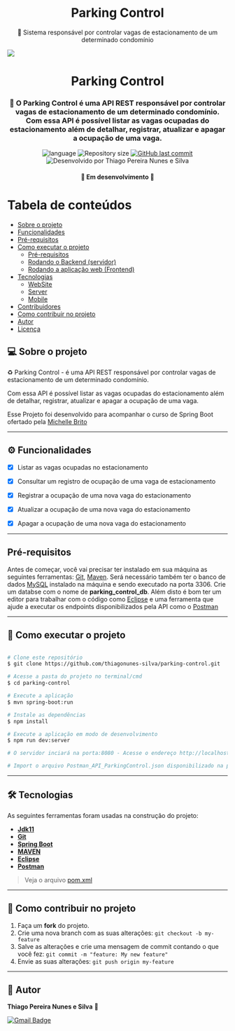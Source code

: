 <h1 align="center">
    Parking Control
</h1>

<p align="center">🚀 Sistema responsável por controlar vagas de estacionamento de um determinado condomínio</p>

<img src="https://img.shields.io/static/v1?label=Blog&message=Rocketseat&color=7159c1&style=for-the-badge&logo=ghost"/>



<h1 align="center">
     Parking Control
</h1>

<h3 align="center">
    🚀 O Parking Control é uma API REST responsável por controlar vagas de estacionamento de um determinado condomínio. Com essa API é possível listar as vagas ocupadas do estacionamento além de detalhar, registrar, atualizar e apagar a ocupação de uma vaga.
</h3>

<p align="center">
	
  <img alt="language" src="https://img.shields.io/static/v1?label=language&message=Java&color=7159c1&style=for-the-badge&logo=ghost"/>

  <img alt="Repository size" src="https://img.shields.io/github/repo-size/thiagonunes-silva/parking-control">
  
  <a href="https://github.com/thiagonunes-silva/parking-control/commits">
    <img alt="GitHub last commit" src="https://img.shields.io/github/last-commit/thiagonunes-silva/parking-control">
  </a>

  <img alt="Desenvolvido por Thiago Pereira Nunes e Silva" src="https://img.shields.io/badge/feito%20por-Thiago Pereira Nunes e Silva-%237519C1">
 
</p>

<h4 align="center">
	🚧   Em desenvolvimento 🚧
</h4>

Tabela de conteúdos
=================
<!--ts-->
   * [Sobre o projeto](#-sobre-o-projeto)
   * [Funcionalidades](#-funcionalidades)
   * [Pré-requisitos](#pré-requisitos)
   * [Como executar o projeto](#-como-executar-o-projeto)
     * [Pré-requisitos](#pré-requisitos)
     * [Rodando o Backend (servidor)](#user-content--rodando-o-backend-servidor)
     * [Rodando a aplicação web (Frontend)](#user-content--rodando-a-aplicação-web-frontend)
   * [Tecnologias](#-tecnologias)
     * [WebSite](#user-content-website--react----typescript)
     * [Server](#user-content-server--nodejs----typescript)
     * [Mobile](#user-content-mobile--react-native----typescript)
   * [Contribuidores](#-contribuidores)
   * [Como contribuir no projeto](#-como-contribuir-no-projeto)
   * [Autor](#-autor)
   * [Licença](#user-content--licença)
<!--te-->


## 💻 Sobre o projeto

♻️ Parking Control - é uma API REST responsável por controlar vagas de estacionamento de um determinado condomínio.


Com essa API é possível listar as vagas ocupadas do estacionamento além de detalhar, registrar, atualizar e apagar a ocupação de uma vaga.


Esse Projeto foi desenvolvido para acompanhar o curso de Spring Boot ofertado pela [Michelle Brito](https://www.youtube.com/watch?v=LXRU-Z36GEU&ab_channel=MichelliBrito)


---

## ⚙️ Funcionalidades

- [x] Listar as vagas ocupadas no estacionamento
- [x] Consultar um registro de ocupação de uma vaga de estacionamento
- [x] Registrar a ocupação de uma nova vaga do estacionamento
- [x] Atualizar a ocupação de uma nova vaga do estacionamento
- [x] Apagar a ocupação de uma nova vaga do estacionamento


---

## Pré-requisitos

Antes de começar, você vai precisar ter instalado em sua máquina as seguintes ferramentas:
[Git](https://git-scm.com), [Maven](https://maven.apache.org/). 
Será necessário também ter o banco de dados [MySQL](https://www.mysql.com/) instalado na máquina e sendo executado na porta 3306. Crie um databse com o nome de **parking_control_db**.
Além disto é bom ter um editor para trabalhar com o código como [Eclipse](https://www.eclipse.org/downloads/) e uma ferramenta que ajude a executar os endpoints disponibilizados pela API como o [Postman](https://www.postman.com/)


---

## 🚀 Como executar o projeto

```bash

# Clone este repositório
$ git clone https://github.com/thiagonunes-silva/parking-control.git

# Acesse a pasta do projeto no terminal/cmd
$ cd parking-control

# Execute a aplicação
$ mvn spring-boot:run

# Instale as dependências
$ npm install

# Execute a aplicação em modo de desenvolvimento
$ npm run dev:server

# O servidor inciará na porta:8080 - Acesse o endereço http://localhost:8080 utilizando algum browser

# Import o arquivo Postman_API_ParkingControl.json disponibilizado na pasta do projeto no Postman e execute os endpoints disponibilizados para testar o sistema

```


---

## 🛠 Tecnologias

As seguintes ferramentas foram usadas na construção do projeto:


-   **[Jdk11](https://www.oracle.com/br/java/technologies/javase-jdk11-downloads.html)**
-   **[Git](https://git-scm.com)**
-   **[Spring Boot](https://spring.io/projects/spring-boot)**
-   **[MAVEN](https://maven.apache.org/)**
-   **[Eclipse](https://www.eclipse.org/downloads/)**
-   **[Postman](https://www.postman.com/)**

> Veja o arquivo  [pom.xml](https://github.com/thiagonunes-silva/parking-control/blob/master/pom.xml)


---


## 💪 Como contribuir no projeto

1. Faça um **fork** do projeto.
2. Crie uma nova branch com as suas alterações: `git checkout -b my-feature`
3. Salve as alterações e crie uma mensagem de commit contando o que você fez: `git commit -m "feature: My new feature"`
4. Envie as suas alterações: `git push origin my-feature`

---

## 🦸 Autor

 <b>Thiago Pereira Nunes e Silva</b> 🚀

[![Gmail Badge](https://img.shields.io/badge/-thiagonunes.silva@gmail.com-c14438?style=flat-square&logo=Gmail&logoColor=white&link=mailto:thiagonunes.silva@gmail.com)](mailto:thiagonunes.silva@gmail.com)
